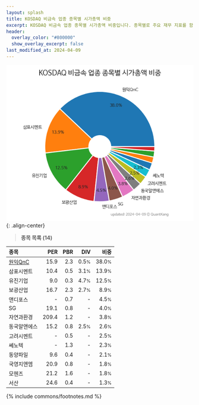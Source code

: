```yaml
---
layout: splash
title: KOSDAQ 비금속 업종 종목별 시가총액 비중
excerpt: KOSDAQ 비금속 업종 종목별 시가총액 비중입니다. 종목별로 주요 재무 지표를 함께 표시합니다.
header:
  overlay_color: "#800000"
  show_overlay_excerpt: false
last_modified_at: 2024-04-09
---
```



![KOSDAQ 비금속 업종 종목별 시가총액 비중](/stats/sector/images/kosdaq_업종_비금속_종목.png){: .align-center}


> **종목 목록 (14)**<a id="list"></a>

| **종목** | **PER** | **PBR** | **DIV** | **비중** |
| :------- | ------: | ------: | ------: | -------: |
| [원익QnC](/074600/) | 15.9 | 2.3 | 0.5<small>%</small> | 38.0<small>%</small> |
| 삼표시멘트 | 10.4 | 0.5 | 3.1<small>%</small> | 13.9<small>%</small> |
| 유진기업 | 9.0 | 0.3 | 4.7<small>%</small> | 12.5<small>%</small> |
| 보광산업 | 16.7 | 2.3 | 2.7<small>%</small> | 8.9<small>%</small> |
| 앤디포스 | - | 0.7 | - | 4.5<small>%</small> |
| SG | 19.1 | 0.8 | - | 4.0<small>%</small> |
| 자연과환경 | 209.4 | 1.2 | - | 3.8<small>%</small> |
| 동국알앤에스 | 15.2 | 0.8 | 2.5<small>%</small> | 2.6<small>%</small> |
| 고려시멘트 | - | 0.5 | - | 2.5<small>%</small> |
| 쎄노텍 | - | 1.3 | - | 2.3<small>%</small> |
| 동양파일 | 9.6 | 0.4 | - | 2.1<small>%</small> |
| 국영지앤엠 | 20.9 | 0.8 | - | 1.8<small>%</small> |
| 모헨즈 | 21.2 | 1.6 | - | 1.8<small>%</small> |
| 서산 | 24.6 | 0.4 | - | 1.3<small>%</small> |

{% include commons/footnotes.md %}
